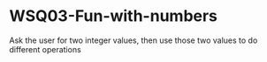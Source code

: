 # WSQ03-Fun-with-numbers
Ask the user for two integer values, then use those two values to do different operations
